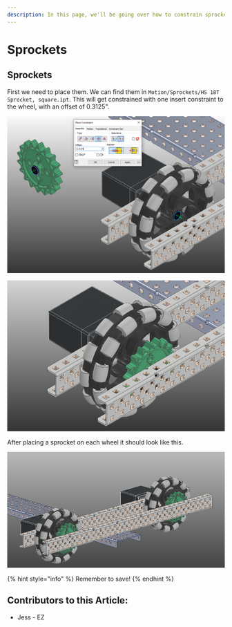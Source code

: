 ```yaml
---
description: In this page, we'll be going over how to constrain sprockets to wheels.
---
```


# Sprockets

## Sprockets&#x20;

First we need to place them.  We can find them in `Motion/Sprockets/HS 18T Sprocket, square.ipt`.  This will get constrained with one insert constraint to the wheel, with an offset of 0.3125". &#x20;

![Insert Constraint between Sprocket and Wheel](<../../../../.gitbook/assets/image (226).png>)

![Completed Sprocket](<../../../../.gitbook/assets/image (156).png>)

After placing a sprocket on each wheel it should look like this.

![Completed Sprockets](<../../../../.gitbook/assets/image (253).png>)

{% hint style="info" %}
Remember to save!
{% endhint %}



## Contributors to this Article: <a href="#contributors-to-this-article" id="contributors-to-this-article"></a>

* Jess - EZ
